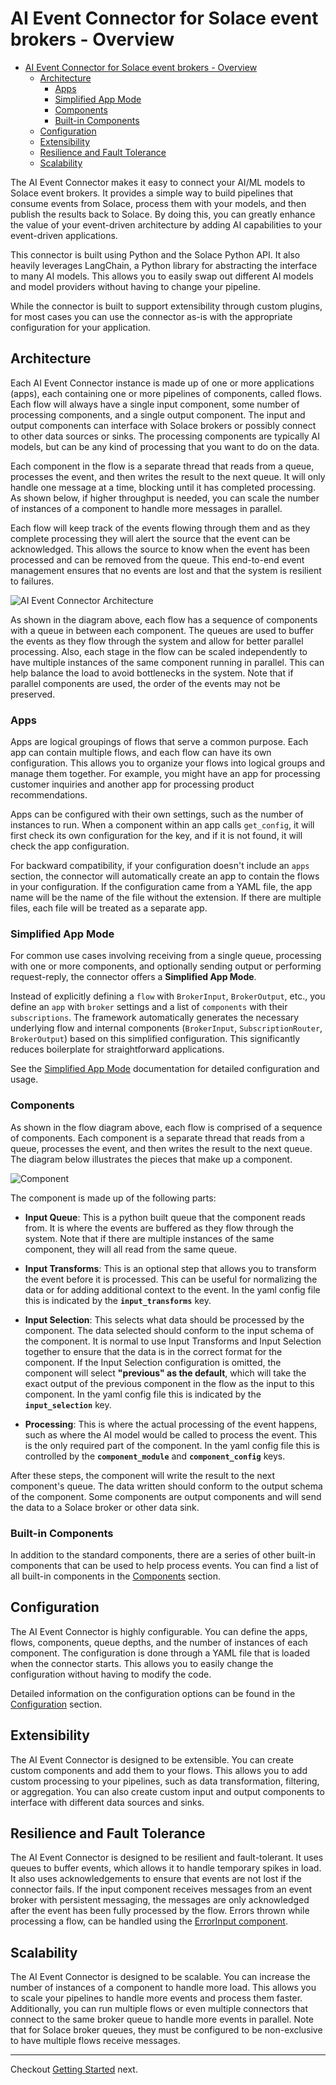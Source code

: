 # AI Event Connector for Solace event brokers - Overview


- [AI Event Connector for Solace event brokers - Overview](#ai-event-connector-for-solace-event-brokers---overview)
  - [Architecture](#architecture)
    - [Apps](#apps)
    - [Simplified App Mode](#simplified-app-mode)
    - [Components](#components)
    - [Built-in Components](#built-in-components)
  - [Configuration](#configuration)
  - [Extensibility](#extensibility)
  - [Resilience and Fault Tolerance](#resilience-and-fault-tolerance)
  - [Scalability](#scalability)

The AI Event Connector makes it easy to connect your AI/ML models to Solace event brokers. It provides a simple way to build pipelines that consume events from Solace, process them with your models, and then publish the results back to Solace. By doing this, you can greatly enhance the value of your event-driven architecture by adding AI capabilities to your event-driven applications.

This connector is built using Python and the Solace Python API. It also heavily leverages LangChain, a Python library for abstracting the interface to many AI models. This allows you to easily swap out different AI models and model providers without having to change your pipeline.

While the connector is built to support extensibility through custom plugins, for most cases you can use the connector as-is with the appropriate configuration for your application.

## Architecture

Each AI Event Connector instance is made up of one or more applications (apps), each containing one or more pipelines of components, called flows. Each flow will always have a single input component, some number of processing components, and a single output component. The input and output components can interface with Solace brokers or possibly connect to other data sources or sinks. The processing components are typically AI models, but can be any kind of processing that you want to do on the data.

Each component in the flow is a separate thread that reads from a queue, processes the event, and then writes the result to the next queue. It will only handle one message at a time, blocking until it has completed processing. As shown below, if higher throughput is needed, you can scale the number of instances of a component to handle more messages in parallel.

Each flow will keep track of the events flowing through them and as they complete processing they will alert the source that the event can be acknowledged. This allows the source to know when the event has been processed and can be removed from the queue. This end-to-end event management ensures that no events are lost and that the system is resilient to failures.

![AI Event Connector Architecture](images/flows.png)

As shown in the diagram above, each flow has a sequence of components with a queue in between each component. The queues are used to buffer the events as they flow through the system and allow for better parallel processing. Also, each stage in the flow can be scaled independently to have multiple instances of the same component running in parallel. This can help balance the load to avoid bottlenecks in the system. Note that if parallel components are used, the order of the events may not be preserved.

### Apps

Apps are logical groupings of flows that serve a common purpose. Each app can contain multiple flows, and each flow can have its own configuration. This allows you to organize your flows into logical groups and manage them together. For example, you might have an app for processing customer inquiries and another app for processing product recommendations.

Apps can be configured with their own settings, such as the number of instances to run. When a component within an app calls `get_config`, it will first check its own configuration for the key, and if it is not found, it will check the app configuration.

For backward compatibility, if your configuration doesn't include an `apps` section, the connector will automatically create an app to contain the flows in your configuration. If the configuration came from a YAML file, the app name will be the name of the file without the extension. If there are multiple files, each file will be treated as a separate app.

### Simplified App Mode

For common use cases involving receiving from a single queue, processing with one or more components, and optionally sending output or performing request-reply, the connector offers a **Simplified App Mode**.

Instead of explicitly defining a `flow` with `BrokerInput`, `BrokerOutput`, etc., you define an `app` with `broker` settings and a list of `components` with their `subscriptions`. The framework automatically generates the necessary underlying flow and internal components (`BrokerInput`, `SubscriptionRouter`, `BrokerOutput`) based on this simplified configuration. This significantly reduces boilerplate for straightforward applications.

See the [Simplified App Mode](simplified-apps.md) documentation for detailed configuration and usage.

### Components

As shown in the flow diagram above, each flow is comprised of a sequence of components. Each component is a separate thread that reads from a queue, processes the event, and then writes the result to the next queue. The diagram below illustrates the pieces that make up a component.

![Component](images/parts_of_a_component.png)

The component is made up of the following parts:

- **Input Queue**: This is a python built queue that the component reads from. It is where the events are buffered as they flow through the system. Note that if there are multiple instances of the same component, they will all read from the same queue.

- **Input Transforms**: This is an optional step that allows you to transform the event before it is processed. This can be useful for normalizing the data or for adding additional context to the event. In the yaml config file this is indicated by the **`input_transforms`** key.

- **Input Selection**: This selects what data should be processed by the component. The data selected should conform to the input schema of the component. It is normal to use Input Transforms and Input Selection together to ensure that the data is in the correct format for the component. If the Input Selection configuration is omitted, the component will select **"previous" as the default**, which will take the exact output of the previous component in the flow as the input to this component. In the yaml config file this is indicated by the **`input_selection`** key.

- **Processing**: This is where the actual processing of the event happens, such as where the AI model would be called to process the event. This is the only required part of the component. In the yaml config file this is controlled by the **`component_module`** and **`component_config`** keys.

After these steps, the component will write the result to the next component's queue. The data written should conform to the output schema of the component. Some components are output components and will send the data to a Solace broker or other data sink.

### Built-in Components

In addition to the standard components, there are a series of other built-in components that can be used to help process events. You can find a list of all built-in components in the [Components](components/index.md) section.

## Configuration

The AI Event Connector is highly configurable. You can define the apps, flows, components, queue depths, and the number of instances of each component. The configuration is done through a YAML file that is loaded when the connector starts. This allows you to easily change the configuration without having to modify the code.

Detailed information on the configuration options can be found in the [Configuration](configuration.md) section.

## Extensibility

The AI Event Connector is designed to be extensible. You can create custom components and add them to your flows. This allows you to add custom processing to your pipelines, such as data transformation, filtering, or aggregation. You can also create custom input and output components to interface with different data sources and sinks.

## Resilience and Fault Tolerance

The AI Event Connector is designed to be resilient and fault-tolerant. It uses queues to buffer events, which allows it to handle temporary spikes in load. It also uses acknowledgements to ensure that events are not lost if the connector fails. If the input component receives messages from an event broker with persistent messaging, the messages are only acknowledged after the event has been fully processed by the flow. Errors thrown while processing a flow, can be handled using the [ErrorInput component](components/error_input.md).

## Scalability

The AI Event Connector is designed to be scalable. You can increase the number of instances of a component to handle more load. This allows you to scale your pipelines to handle more events and process them faster. Additionally, you can run multiple flows or even multiple connectors that connect to the same broker queue to handle more events in parallel. Note that for Solace broker queues, they must be configured to be non-exclusive to have multiple flows receive messages.


---

Checkout [Getting Started](getting_started.md) next.

